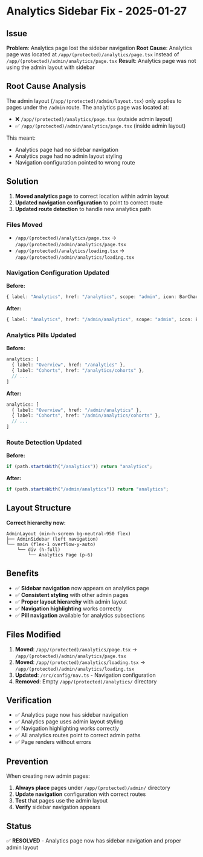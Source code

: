 # Analytics Sidebar Fix - 2025-01-27

## Issue
**Problem**: Analytics page lost the sidebar navigation
**Root Cause**: Analytics page was located at `/app/(protected)/analytics/page.tsx` instead of `/app/(protected)/admin/analytics/page.tsx`
**Result**: Analytics page was not using the admin layout with sidebar

## Root Cause Analysis
The admin layout (`/app/(protected)/admin/layout.tsx`) only applies to pages under the `/admin` route. The analytics page was located at:
- ❌ `/app/(protected)/analytics/page.tsx` (outside admin layout)
- ✅ `/app/(protected)/admin/analytics/page.tsx` (inside admin layout)

This meant:
- Analytics page had no sidebar navigation
- Analytics page had no admin layout styling
- Navigation configuration pointed to wrong route

## Solution
1. **Moved analytics page** to correct location within admin layout
2. **Updated navigation configuration** to point to correct route
3. **Updated route detection** to handle new analytics path

### Files Moved
- `/app/(protected)/analytics/page.tsx` → `/app/(protected)/admin/analytics/page.tsx`
- `/app/(protected)/analytics/loading.tsx` → `/app/(protected)/admin/analytics/loading.tsx`

### Navigation Configuration Updated
**Before:**
```typescript
{ label: "Analytics", href: "/analytics", scope: "admin", icon: BarChart3 }
```

**After:**
```typescript
{ label: "Analytics", href: "/admin/analytics", scope: "admin", icon: BarChart3 }
```

### Analytics Pills Updated
**Before:**
```typescript
analytics: [
  { label: "Overview", href: "/analytics" },
  { label: "Cohorts", href: "/analytics/cohorts" },
  // ...
]
```

**After:**
```typescript
analytics: [
  { label: "Overview", href: "/admin/analytics" },
  { label: "Cohorts", href: "/admin/analytics/cohorts" },
  // ...
]
```

### Route Detection Updated
**Before:**
```typescript
if (path.startsWith("/analytics")) return "analytics";
```

**After:**
```typescript
if (path.startsWith("/admin/analytics")) return "analytics";
```

## Layout Structure
**Correct hierarchy now:**
```
AdminLayout (min-h-screen bg-neutral-950 flex)
├── AdminSidebar (left navigation)
└── main (flex-1 overflow-y-auto)
    └── div (h-full)
        └── Analytics Page (p-6)
```

## Benefits
- ✅ **Sidebar navigation** now appears on analytics page
- ✅ **Consistent styling** with other admin pages
- ✅ **Proper layout hierarchy** with admin layout
- ✅ **Navigation highlighting** works correctly
- ✅ **Pill navigation** available for analytics subsections

## Files Modified
1. **Moved**: `/app/(protected)/analytics/page.tsx` → `/app/(protected)/admin/analytics/page.tsx`
2. **Moved**: `/app/(protected)/analytics/loading.tsx` → `/app/(protected)/admin/analytics/loading.tsx`
3. **Updated**: `/src/config/nav.ts` - Navigation configuration
4. **Removed**: Empty `/app/(protected)/analytics/` directory

## Verification
- ✅ Analytics page now has sidebar navigation
- ✅ Analytics page uses admin layout styling
- ✅ Navigation highlighting works correctly
- ✅ All analytics routes point to correct admin paths
- ✅ Page renders without errors

## Prevention
When creating new admin pages:
1. **Always place** pages under `/app/(protected)/admin/` directory
2. **Update navigation** configuration with correct routes
3. **Test** that pages use the admin layout
4. **Verify** sidebar navigation appears

## Status
✅ **RESOLVED** - Analytics page now has sidebar navigation and proper admin layout
